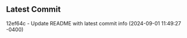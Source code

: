 
## Latest Commit
12ef64c - Update README with latest commit info (2024-09-01 11:49:27 -0400) <Yunxi-Zhou>
